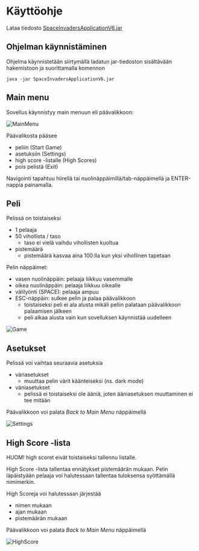# Käyttöohje

Lataa tiedosto [SpaceInvadersApplicationV6.jar](https://github.com/asianomainen/ot-harjoitustyo/releases/tag/viikko6_v2)

## Ohjelman käynnistäminen

Ohjelma käynnistetään siirtymällä ladatun jar-tiedoston sisältävään hakemistoon ja suorittamalla komennon

```
java -jar SpaceInvadersApplicationV6.jar
```
## Main menu

Sovellus käynnistyy main menuun eli päävalikkoon:

![MainMenu](https://user-images.githubusercontent.com/46067482/117039263-40e91b00-ad11-11eb-92c5-ed98d769e9d9.png)

Päävalikosta pääsee
- peliin (Start Game)
- asetuksiin (Settings)
- high score -listalle (High Scores)
- pois pelistä (Exit)

Navigointi tapahtuu hiirellä tai nuolinäppäimillä/tab-näppäimellä ja ENTER-nappia painamalla.

## Peli

Pelissä on toistaiseksi
- 1 pelaaja
- 50 vihollista / taso
  - taso ei vielä vaihdu vihollisten kuoltua
- pistemäärä
  - pistemäärä kasvaa aina 100:lla kun yksi vihollinen tapetaan

Pelin näppäimet:
- vasen nuolinäppäin: pelaaja liikkuu vasemmalle
- oikea nuolinäppäin: pelaaja liikkuu oikealle 
- välilyönti (SPACE): pelaaja ampuu
- ESC-näppäin: sulkee pelin ja palaa päävalikkoon
  - toistaiseksi peli ei ala alusta mikäli peliin palataan päävalikkoon palaamisen jälkeen
  - peli alkaa alusta vain kun sovelluksen käynnistää uudelleen

![Game](https://user-images.githubusercontent.com/46067482/117040208-51e65c00-ad12-11eb-989c-b11f4ff7275b.png)

## Asetukset

Pelissä voi vaihtaa seuraavia asetuksia
- väriasetukset
  - muuttaa pelin värit käänteiseksi (ns. dark mode)
- väniasetukset
  - pelissä ei toistaiseksi ole ääniä, joten ääniasetuksen muuttaminen ei tee mitään

Päävalikkoon voi palata _Back to Main Menu_ näppäimellä

![Settings](https://user-images.githubusercontent.com/46067482/117041534-a807cf00-ad13-11eb-83f0-8cd13d2e09a9.png)

## High Score -lista

HUOM! high scoret eivät toistaiseksi tallennu listalle.

High Score -lista tallentaa ennätykset pistemäärän mukaan. Pelin läpäistyään pelaaja voi halutessaan tallentaa tuloksensa syöttämällä nimimerkin.

High Scoreja voi halutessaan järjestää

- nimen mukaan
- ajan mukaan
- pistemäärän mukaan

Päävalikkoon voi palata _Back to Main Menu_ näppäimellä

![HighScore](https://user-images.githubusercontent.com/46067482/117042225-5ca1f080-ad14-11eb-887f-5522ba8c2af6.png)

